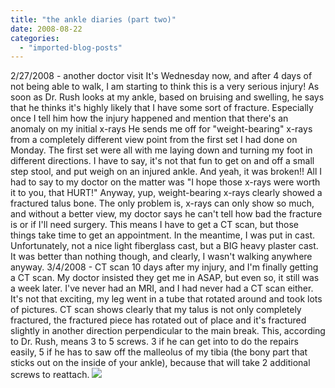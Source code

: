 ```yaml
---
title: "the ankle diaries (part two)"
date: 2008-08-22
categories: 
  - "imported-blog-posts"
---
```


2/27/2008 - another doctor visit It's Wednesday now, and after 4 days of not being able to walk, I am starting to think this is a very serious injury! As soon as Dr. Rush looks at my ankle, based on bruising and swelling, he says that he thinks it's highly likely that I have some sort of fracture. Especially once I tell him how the injury happened and mention that there's an anomaly on my initial x-rays He sends me off for "weight-bearing" x-rays from a completely different view point from the first set I had done on Monday. The first set were all with me laying down and turning my foot in different directions. I have to say, it's not that fun to get on and off a small step stool, and put weigh on an injured ankle. And yeah, it was broken!! All I had to say to my doctor on the matter was "I hope those x-rays were worth it to you, that HURT!" Anyway, yup, weight-bearing x-rays clearly showed a fractured talus bone. The only problem is, x-rays can only show so much, and without a better view, my doctor says he can't tell how bad the fracture is or if I'll need surgery. This means I have to get a CT scan, but those things take time to get an appointment. In the meantime, I was put in cast. Unfortunately, not a nice light fiberglass cast, but a BIG heavy plaster cast. It was better than nothing though, and clearly, I wasn't walking anywhere anyway. 3/4/2008 - CT scan 10 days after my injury, and I'm finally getting a CT scan. My doctor insisted they get me in ASAP, but even so, it still was a week later. I've never had an MRI, and I had never had a CT scan either. It's not that exciting, my leg went in a tube that rotated around and took lots of pictures. CT scan shows clearly that my talus is not only completely fractured, the fractured piece has rotated out of place and it's fractured slightly in another direction perpendicular to the main break. This, according to Dr. Rush, means 3 to 5 screws. 3 if he can get into to do the repairs easily, 5 if he has to saw off the malleolus of my tibia (the bony part that sticks out on the inside of your ankle), because that will take 2 additional screws to reattach. ![](images/n608716479_971641_6757.jpg)
